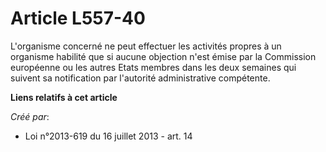 # Article L557-40

L'organisme concerné ne peut effectuer les activités propres à un organisme habilité que si aucune objection n'est émise par
la Commission européenne ou les autres Etats membres dans les deux semaines qui suivent sa notification par l'autorité
administrative compétente.

**Liens relatifs à cet article**

_Créé par_:

  - Loi n°2013-619 du 16 juillet 2013 - art. 14
